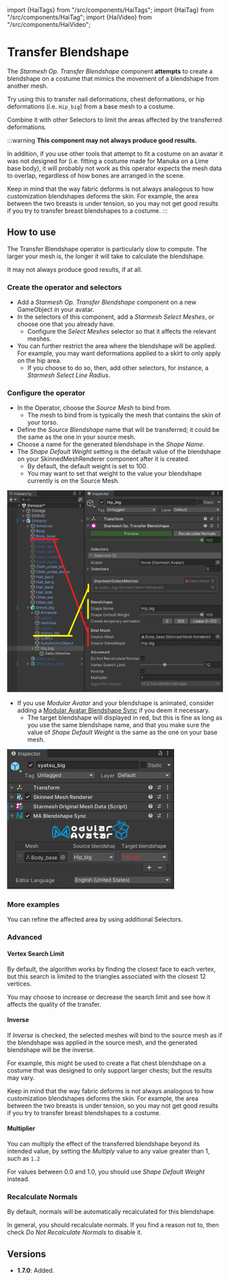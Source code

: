 ﻿import {HaiTags} from "/src/components/HaiTags";
import {HaiTag} from "/src/components/HaiTag";
import {HaiVideo} from "/src/components/HaiVideo";

# Transfer Blendshape

The *Starmesh Op. Transfer Blendshape* component **attempts** to create a blendshape on a costume that mimics the movement
of a blendshape from another mesh.

Try using this to transfer nail deformations, chest deformations, or hip deformations (i.e. `Hip_big`) from a base mesh to a costume.

Combine it with other Selectors to limit the areas affected by the transferred deformations.

:::warning
**This component may not always produce good results.**

In addition, if you use other tools that attempt to fit a costume on an avatar it was not designed for (i.e. fitting a costume made for Manuka on a Lime base body),
it will probably not work as this operator expects the mesh data to overlap, regardless of how bones are arranged in the scene.

Keep in mind that the way fabric deforms is not always analogous to how customization blendshapes deforms the skin. For example, the area between the two breasts
is under tension, so you may not get good results if you try to transfer breast blendshapes to a costume.
:::

<HaiVideo src="../img/rhpnXAwgyV.mp4"></HaiVideo>

## How to use

The Transfer Blendshape operator is particularly slow to compute. The larger your mesh is, the longer it will take to calculate the blendshape.

It may not always produce good results, if at all.

### Create the operator and selectors

- Add a *Starmesh Op. Transfer Blendshape* component on a new GameObject in your avatar.
- In the selectors of this component, add a *Starmesh Select Meshes*, or choose one that you already have.
    - Configure the *Select Meshes* selector so that it affects the relevant meshes.
- You can further restrict the area where the blendshape will be applied. For example, you may want deformations applied to a skirt to only
  apply on the hip area.
    - If you choose to do so, then, add other selectors, for instance, a *Starmesh Select Line Radius*.

### Configure the operator

- In the Operator, choose the *Source Mesh* to bind from.
    - The mesh to bind from is typically the mesh that contains the skin of your torso.
- Define the *Source Blendshape* name that will be transferred; it could be the same as the one in your source mesh.
- Choose a name for the generated blendshape in the *Shape Name*.
- The *Shape Default Weight* setting is the default value of the blendshape on your SkinnedMeshRenderer component after it is created.
    - By default, the default weight is set to 100. 
    - You may want to set that weight to the value your blendshape currently is on the Source Mesh.

![Unity_2zXUgUI90W.png](..%2Fimg%2FUnity_2zXUgUI90W.png)

- If you use *Modular Avatar* and your blendshape is animated, consider adding a [Modular Avatar Blendshape Sync](https://modular-avatar.nadena.dev/docs/reference/blendshape-sync) if you deem it necessary.
  - The target blendshape will displayed in red, but this is fine as long as you use the same blendshape name,
    and that you make sure the value of *Shape Default Weight* is the same as the one on your base mesh.

![Unity_mUgytskC14.png](..%2Fimg%2FUnity_mUgytskC14.png)

### More examples

<HaiVideo src="../img/IzlkxFR2pi.mp4"></HaiVideo>

<HaiVideo src="../img/mKKt5JlxK1.mp4"></HaiVideo>

You can refine the affected area by using additional Selectors.

### Advanced

#### Vertex Search Limit

By default, the algorithm works by finding the closest face to each vertex, but this search is limited to the triangles associated with the closest 12 vertices.

You may choose to increase or decrease the search limit and see how it affects the quality of the transfer.

#### Inverse

If *Inverse* is checked, the selected meshes will bind to the source mesh as if the blendshape was applied in the source mesh, and the generated blendshape
will be the inverse.

For example, this might be used to create a flat chest blendshape on a costume that was designed to only support larger chests; but the results may vary.

Keep in mind that the way fabric deforms is not always analogous to how customization blendshapes deforms the skin. For example, the area between the two breasts
is under tension, so you may not get good results if you try to transfer breast blendshapes to a costume.

#### Multiplier

You can multiply the effect of the transferred blendshape beyond its intended value, by setting the *Multiply* value to any value greater than 1, such as `1.2`

For values between 0.0 and 1.0, you should use *Shape Default Weight* instead.

### Recalculate Normals

By default, normals will be automatically recalculated for this blendshape.

In general, you should recalculate normals. If you find a reason not to, then check *Do Not Recalculate Normals* to disable it.

## Versions

- **1.7.0**: Added.
